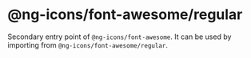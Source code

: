 # @ng-icons/font-awesome/regular

Secondary entry point of `@ng-icons/font-awesome`. It can be used by importing from `@ng-icons/font-awesome/regular`.
